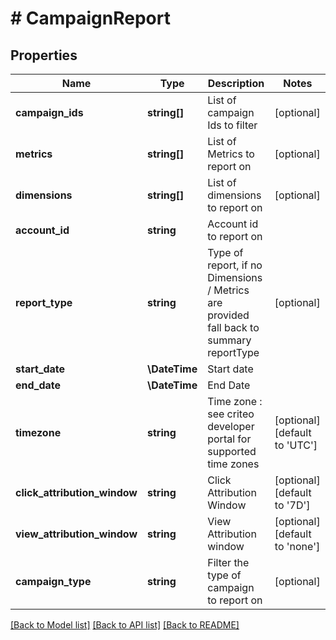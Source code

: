 # # CampaignReport

## Properties

Name | Type | Description | Notes
------------ | ------------- | ------------- | -------------
**campaign_ids** | **string[]** | List of campaign Ids to filter | [optional]
**metrics** | **string[]** | List of Metrics to report on | [optional]
**dimensions** | **string[]** | List of dimensions to report on | [optional]
**account_id** | **string** | Account id to report on |
**report_type** | **string** | Type of report, if no Dimensions / Metrics are provided fall back to summary reportType | [optional]
**start_date** | **\DateTime** | Start date |
**end_date** | **\DateTime** | End Date |
**timezone** | **string** | Time zone : see criteo developer portal for supported time zones | [optional] [default to 'UTC']
**click_attribution_window** | **string** | Click Attribution Window | [optional] [default to '7D']
**view_attribution_window** | **string** | View Attribution window | [optional] [default to 'none']
**campaign_type** | **string** | Filter the type of campaign to report on | [optional]

[[Back to Model list]](../../README.md#models) [[Back to API list]](../../README.md#endpoints) [[Back to README]](../../README.md)
